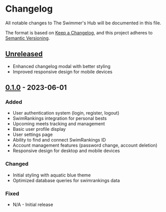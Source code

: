 # Changelog

All notable changes to The Swimmer's Hub will be documented in this file.

The format is based on [Keep a Changelog](https://keepachangelog.com/en/1.0.0/),
and this project adheres to [Semantic Versioning](https://semver.org/spec/v2.0.0.html).

## [Unreleased]
- Enhanced changelog modal with better styling
- Improved responsive design for mobile devices

## [0.1.0] - 2023-06-01

### Added
- User authentication system (login, register, logout)
- SwimRankings integration for personal bests
- Upcoming meets tracking and management
- Basic user profile display
- User settings page
- Ability to find and connect SwimRankings ID
- Account management features (password change, account deletion)
- Responsive design for desktop and mobile devices

### Changed
- Initial styling with aquatic blue theme
- Optimized database queries for swimrankings data

### Fixed
- N/A - Initial release

[Unreleased]: https://github.com/yourusername/aqua-metrics/compare/v0.1.0...HEAD
[0.1.0]: https://github.com/SwimmingMantarain/aqua-metrics/releases/tag/v0.1.0

